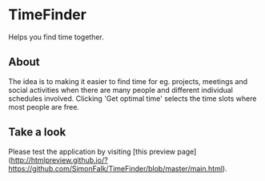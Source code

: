 # TimeFinder
Helps you find time together.

## About
The idea is to making it easier to find time for eg. projects, meetings and social activities when there are many people and different individual schedules involved. Clicking 'Get optimal time' selects the time slots where most people are free.

## Take a look
Please test the application by visiting [this preview page] (http://htmlpreview.github.io/?https://github.com/SimonFalk/TimeFinder/blob/master/main.html).
